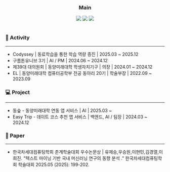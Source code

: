 <div align="center">

### Main

  <img src="https://img.shields.io/badge/Python-3766AB?style=flat-square&logo=Python&logoColor=white"/>
  <img src="https://img.shields.io/badge/MySQL-4479A1?style=flat-square&logo=MySQL&logoColor=white"/>
  <img src="https://img.shields.io/badge/docker-2496ED?style=flat-square&logo=docker&logoColor=white"/>

</div>
<br>

### 💼 Activity

---

- Codyssey | 동료학습을 통한 학습 역량 증진 | 2025.03 ~ 2025.12
- 구름톤유니브 3기 | AI / PM | 2024.06 ~ 2024.12
- 제39대 대의원회 | 동양미래대학 학생자치기구 | 의장 | 2024.01 ~ 2024.12
- EL | 동양미래대학 컴퓨터공학부 전공 동아리 20기 | 학술부장 | 2022.09 ~ 2023.09

### 💻 Project

---

- 동숲 - 동양미래대학 연동 앱 서비스 | AI | 2025.03 ~
- Easy Trip - 데이트 코스 추천 앱 서비스 | 백엔드, AI / 팀장 | 2024.03 ~ 2024.12

### 📑 Paper

---

- 한국차세대컴퓨팅학회 춘계학술대회 우수논문상 | 유제승,우승원,이현민,김경열,이희진. "텍스트 마이닝 기반 국내 머신러닝 연구의 동향 분석 ." 한국차세대컴퓨팅학회 학술대회 2025.05 (2025): 199-202.
